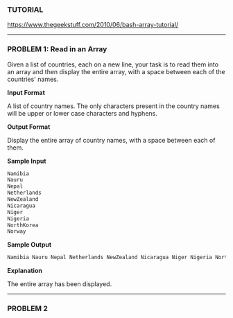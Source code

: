 ### TUTORIAL
https://www.thegeekstuff.com/2010/06/bash-array-tutorial/
***
### PROBLEM 1: Read in an Array
Given a list of countries, each on a new line, your task is to read them into an array and then display the entire array, with a space between each of the countries' names.

**Input Format**

A list of country names. The only characters present in the country names will be upper or lower case characters and hyphens.

**Output Format**

Display the entire array of country names, with a space between each of them.

**Sample Input**
```python
Namibia
Nauru
Nepal
Netherlands
NewZealand
Nicaragua
Niger
Nigeria
NorthKorea
Norway
```
**Sample Output**
```python
Namibia Nauru Nepal Netherlands NewZealand Nicaragua Niger Nigeria NorthKorea Norway
```
**Explanation**

The entire array has been displayed.
***
### PROBLEM 2
